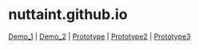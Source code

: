 # nuttaint.github.io
[Demo_1](http://nuttaint.github.io/index.html) | [Demo_2](http://nuttaint.github.io/Remake/ipad_pro_11____1.html) | [Prototype](http://nuttaint.github.io/Prototype/Theme1/ipad_pro_11____1.html) | [Prototype2](http://nuttaint.github.io/Prototype/Theme2/ipad_pro_11____1.html) | [Prototype3](http://nuttaint.github.io/Prototype/Theme3/ipad_pro_11____1.html)

